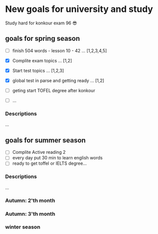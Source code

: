 # New goals for university and study
Study hard for konkour exam 96 :sunglasses:

## goals for spring season

- [ ] finish 504 words - lesson 10 - 42 ...	 [1,2,3,4,5]
- [x] Complite exam topics ...	 [1,2]
- [x] Start test topics ...	 [1,2,3]
- [x] global test in parse and getting ready ...	 [1,2]
- [ ] geting start TOFEL degree after konkour
- [ ] ...



### Descriptions
...

## goals for summer season
- [ ] Complite Active reading 2
- [ ] every day put 30 min to learn english words
- [ ] ready to get toffel or IELTS degree...

### Descriptions
...

### Autumn: 2'th month

### Autumn: 3'th month


### winter season




